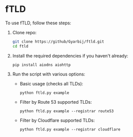 # fTLD

To use fTLD, follow these steps:

1. Clone repo:
    ```bash
    git clone https://github/Gyarbij/ftld.git
    cd ftld
    ```
2. Install the required dependencies if you haven't already:
   ```
   pip install aiodns aiohttp
   ```
3. Run the script with various options:

   - Basic usage (checks all TLDs):
     ```
     python ftld.py example
     ```

   - Filter by Route 53 supported TLDs:
     ```
     python ftld.py example --registrar route53
     ```

   - Filter by Cloudflare supported TLDs:
     ```
     python ftld.py example --registrar cloudflare
